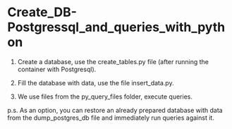 # Create_DB-Postgressql_and_queries_with_python
1. Create a database, use the create_tables.py file (after running the container with Postgresql).
   
2. Fill the database with data, use the file insert_data.py.
   
3. We use files from the py_query_files folder, execute queries.

p.s. As an option, you can restore an already prepared database with data from the dump_postgres_db file and immediately run queries against it.
